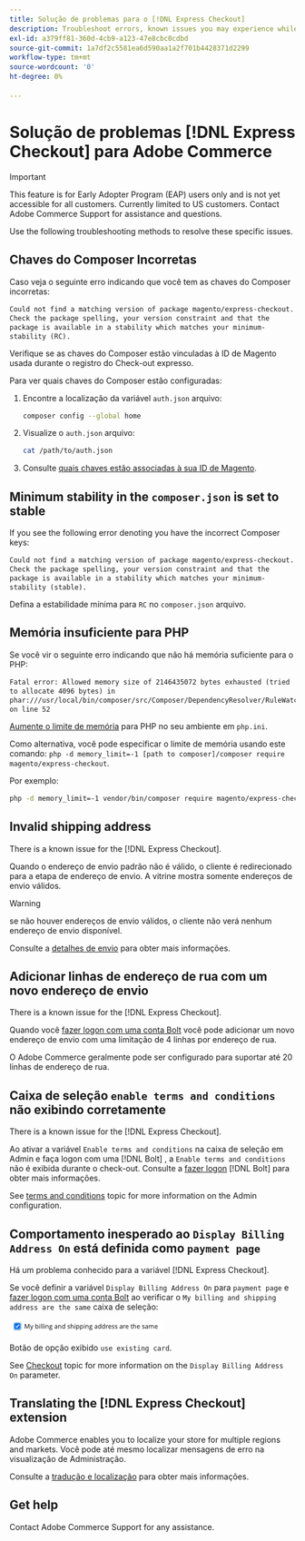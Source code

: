 ```yaml
---
title: Solução de problemas para o [!DNL Express Checkout]
description: Troubleshoot errors, known issues you may experience while using the [!DNL Express Checkout] for Adobe Commerce extension.
exl-id: a379ff81-360d-4cb9-a123-47e8cbc0cdbd
source-git-commit: 1a7df2c5581ea6d590aa1a2f701b4428371d2299
workflow-type: tm+mt
source-wordcount: '0'
ht-degree: 0%

---
```


# Solução de problemas [!DNL Express Checkout] para Adobe Commerce

>[!IMPORTANT]
>
> This feature is for Early Adopter Program (EAP) users only and is not yet accessible for all customers. Currently limited to US customers. Contact Adobe Commerce Support for assistance and questions.

Use the following troubleshooting methods to resolve these specific issues.

## Chaves do Composer Incorretas

Caso veja o seguinte erro indicando que você tem as chaves do Composer incorretas:

```terminal
Could not find a matching version of package magento/express-checkout. Check the package spelling, your version constraint and that the package is available in a stability which matches your minimum-stability (RC).
```

Verifique se as chaves do Composer estão vinculadas à ID de Magento usada durante o registro do Check-out expresso.

Para ver quais chaves do Composer estão configuradas:

1. Encontre a localização da variável `auth.json` arquivo:

   ```bash
   composer config --global home
   ```

1. Visualize o `auth.json` arquivo:

   ```bash
   cat /path/to/auth.json
   ```

1. Consulte [quais chaves estão associadas à sua ID de Magento](https://devdocs.magento.com/guides/v2.4/install-gde/prereq/connect-auth.html).

## Minimum stability in the `composer.json` is set to stable

If you see the following error denoting you have the incorrect Composer keys:

```terminal
Could not find a matching version of package magento/express-checkout. Check the package spelling, your version constraint and that the package is available in a stability which matches your minimum-stability (stable).
```

Defina a estabilidade mínima para `RC` no `composer.json` arquivo.

## Memória insuficiente para PHP

Se você vir o seguinte erro indicando que não há memória suficiente para o PHP:

```terminal
Fatal error: Allowed memory size of 2146435072 bytes exhausted (tried to allocate 4096 bytes) in phar:///usr/local/bin/composer/src/Composer/DependencyResolver/RuleWatchGraph.php on line 52
```

[Aumente o limite de memória](https://devdocs.magento.com/cloud/project/magento-app-php-ini.html#increase-php-memory-limit) para PHP no seu ambiente em `php.ini`.

Como alternativa, você pode especificar o limite de memória usando este comando: `php -d memory_limit=-1 [path to composer]/composer require magento/express-checkout`.

Por exemplo:

```bash
php -d memory_limit=-1 vendor/bin/composer require magento/express-checkout
```

## Invalid shipping address

There is a known issue for the [!DNL Express Checkout].

Quando o endereço de envio padrão não é válido, o cliente é redirecionado para a etapa de endereço de envio. A vitrine mostra somente endereços de envio válidos.

>[!WARNING]
>
> se não houver endereços de envio válidos, o cliente não verá nenhum endereço de envio disponível.

Consulte a [detalhes de envio](../express-checkout/shipping-details.md) para obter mais informações.

## Adicionar linhas de endereço de rua com um novo endereço de envio

There is a known issue for the [!DNL Express Checkout].

Quando você [fazer logon com uma conta Bolt](https://help.bolt.com/shoppers/guides/checkout/log-in/) você pode adicionar um novo endereço de envio com uma limitação de 4 linhas por endereço de rua.

O Adobe Commerce geralmente pode ser configurado para suportar até 20 linhas de endereço de rua.

## Caixa de seleção `enable terms and conditions` não exibindo corretamente

There is a known issue for the [!DNL Express Checkout].

Ao ativar a variável `Enable terms and conditions` na caixa de seleção em Admin e faça logon com uma [!DNL Bolt] , a `Enable terms and conditions` não é exibida durante o check-out. Consulte a [fazer logon](https://help.bolt.com/shoppers/account/login-dashboard/) [!DNL Bolt] para obter mais informações.

See [terms and conditions](https://docs.magento.com/user-guide/sales/terms-and-conditions.html) topic for more information on the Admin configuration.

## Comportamento inesperado ao `Display Billing Address On` está definida como `payment page`

Há um problema conhecido para a variável [!DNL Express Checkout].

Se você definir a variável `Display Billing Address On` para `payment page` e [fazer logon com uma conta Bolt](https://help.bolt.com/shoppers/guides/checkout/log-in/) ao verificar o `My billing and shipping address are the same` caixa de seleção:

![Mesmo endereço](assets/checked-address.png)

Botão de opção exibido `use existing card`.

See [Checkout](https://docs.magento.com/user-guide/configuration/sales/checkout.html) topic for more information on the `Display Billing Address On` parameter.

## Translating the [!DNL Express Checkout] extension

Adobe Commerce enables you to localize your store for multiple regions and markets. Você pode até mesmo localizar mensagens de erro na visualização de Administração.

Consulte a [tradução e localização](https://devdocs.magento.com/guides/v2.4/frontend-dev-guide/translations/xlate.html) para obter mais informações.

## Get help

Contact Adobe Commerce Support for any assistance.

